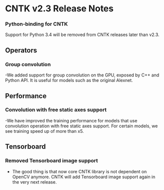 # CNTK v2.3 Release Notes

### Python-binding for CNTK
Support for Python 3.4 will be removed from CNTK releases later than v2.3.

## Operators
### Group convolution
 -We added support for group convolution on the GPU, exposed by C++ and Python API. It is useful for models such as the original Alexnet. 

## Performance
### Convolution with free static axes support
-We have improved the training performance for models that use convolution operation with free static axes support. For certain models, we see training speed up of more than x5. 

## Tensorboard
### Removed Tensorboard image support
 - The good thing is that now core CNTK library is not dependent on OpenCV anymore. CNTK will add Tensorboard image support again in the very next release.

